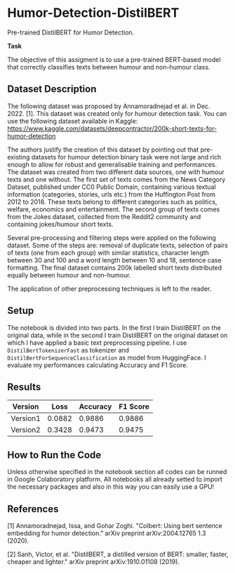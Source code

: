 # Humor-Detection-DistilBERT
Pre-trained DistilBERT for Humor Detection.

**Task**

The objective of this assigment is to use a pre-trained BERT-based model that correctly classifies texts between humour and non-humour class.

## **Dataset Description**

The following dataset was proposed by Annamoradnejad et al. in Dec. 2022. [1]. This dataset was created only for humour detection task. You can use the following dataset available in Kaggle: https://www.kaggle.com/datasets/deepcontractor/200k-short-texts-for-humor-detection

The authors justify the creation of this dataset by pointing out that pre-existing datasets for humour detection binary task were not large and rich enough to allow for robust and generalisable training and performances.  The dataset was created from two different data sources, one with humour texts and one without. The first set of texts comes from the News Category Dataset, published under CC0 Public Domain, containing various textual information (categories, stories, urls etc.) from the Huffington Post from 2012 to 2018. These texts belong to different categories such as politics, welfare, economics and entertainment. The second group of texts comes from the Jokes dataset, collected from the Reddit2 community and containing jokes/humour short texts. 

Several pre-processing and filtering steps were applied on the following dataset. 
Some of the steps are: removal of duplicate texts, selection of pairs of texts (one from each group) with similar statistics, character length between 30 and 100 and a word length between 10 and 18, sentence case formatting. The final dataset contains 200k labelled short texts distributed equally between humour and non-humour. 

The application of other preprocessing techniques is left to the reader.

## **Setup**

The notebook is divided into two parts. In the first I train DistilBERT on the original data, while in the second I train DistilBERT on the original dataset on which I have applied a basic text preprocessing pipeline. I use `DistilBertTokenizerFast` as tokenizer and `DistilBertForSequenceClassification` as model from HuggingFace. I evaluate my performances calculating Accuracy and F1 Score. 

## Results

   | Version | Loss | Accuracy | F1 Score |
   | ------------------- | ------------------- | ------------------- |  ------------------- |
   | Version1 | 0.0882 | 0.9886 | 0.9886 | 
   | Version2 | 0.3428 | 0.9473 | 0.9475 |

## **How to Run the Code**

Unless otherwise specified in the notebook section all codes can be runned in Google Colaboratory platform. All notebooks all already setted to import the necessary packages and also in this way you can easily use a GPU!

## References

[1] Annamoradnejad, Issa, and Gohar Zoghi. "Colbert: Using bert sentence embedding for humor detection." arXiv preprint arXiv:2004.12765 1.3 (2020).

[2] Sanh, Victor, et al. "DistilBERT, a distilled version of BERT: smaller, faster, cheaper and lighter." arXiv preprint arXiv:1910.01108 (2019).


